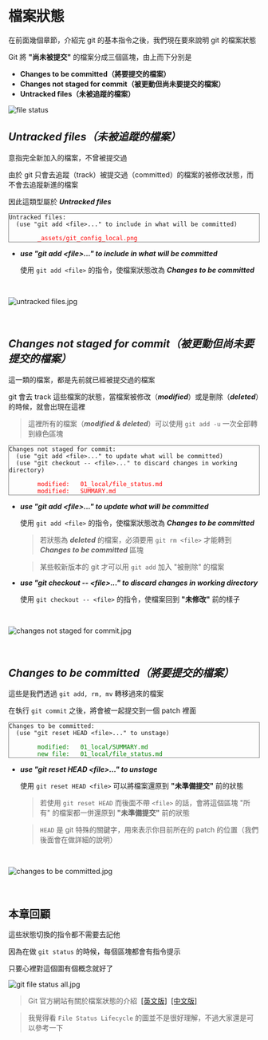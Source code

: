 # 檔案狀態

在前面幾個章節，介紹完 git 的基本指令之後，我們現在要來說明 git 的檔案狀態

Git 將 __"尚未被提交"__ 的檔案分成三個區塊，由上而下分別是

* __Changes to be committed（將要提交的檔案）__
* __Changes not staged for commit（被更動但尚未要提交的檔案）__
* __Untracked files（未被追蹤的檔案）__

![file status](file_status/git_status.png)

## _Untracked files（未被追蹤的檔案）_

意指完全新加入的檔案，不曾被提交過

由於 git 只會去追蹤（track）被提交過（committed）的檔案的被修改狀態，而不會去追蹤新進的檔案

因此這類型屬於 ___Untracked files___

<pre style="border: 1px solid grey">
<code>Untracked files:
  (use "git add &lt;file&gt;..." to include in what will be committed)</code>
<code style="color: red">
        _assets/git_config_local.png</code>
</pre>

* ___use "git add &lt;file&gt;..." to include in what will be committed___

    使用 `git add <file>` 的指令，使檔案狀態改為 ___Changes to be committed___

<br>

![untracked files.jpg](file_status/untracked_files.jpg)

<br>

## _Changes not staged for commit（被更動但尚未要提交的檔案）_

這一類的檔案，都是先前就已經被提交過的檔案

git 會去 track 這些檔案的狀態，當檔案被修改（___modified___）或是刪除（___deleted___）的時候，就會出現在這裡

> 這裡所有的檔案（___modified & deleted___）可以使用 `git add -u` 一次全部轉到綠色區塊

<pre style="border: 1px solid grey">
<code>Changes not staged for commit:
  (use "git add &lt;file&gt;..." to update what will be committed)
  (use "git checkout -- &lt;file&gt;..." to discard changes in working directory)</code>
<code style="color: red">
        modified:   01_local/file_status.md
        modified:   SUMMARY.md</code>
</pre>

* ___use "git add &lt;file&gt;..." to update what will be committed___

    使用 `git add <file>` 的指令，使檔案狀態改為 ___Changes to be committed___

    > 若狀態為 ___deleted___ 的檔案，必須要用 `git rm <file>` 才能轉到 ___Changes to be committed___ 區塊

    > 某些較新版本的 git 才可以用 `git add` 加入 "被刪除" 的檔案

* ___use "git checkout -- &lt;file&gt;..." to discard changes in working directory___

    使用 `git checkout -- <file>` 的指令，使檔案回到 __"未修改"__ 前的樣子

<br>

![changes not staged for commit.jpg](file_status/changes_not_staged_for_commit.jpg)

<br>

## _Changes to be committed（將要提交的檔案）_

這些是我們透過 `git add, rm, mv` 轉移過來的檔案

在執行 `git commit` 之後，將會被一起提交到一個 patch 裡面

<pre style="border: 1px solid grey">
<code>Changes to be committed:
  (use "git reset HEAD &lt;file&gt;..." to unstage)</code>
<code style="color: green">
        modified:   01_local/SUMMARY.md
        new file:   01_local/file_status.md</code>
</pre>

* ___use "git reset HEAD &lt;file&gt;..." to unstage___

    使用 `git reset HEAD <file>` 可以將檔案還原到 __"未準備提交"__ 前的狀態

    > 若使用 `git reset HEAD` 而後面不帶 `<file>` 的話，會將這個區塊 "所有" 的檔案都一併還原到 __"未準備提交"__ 前的狀態

    > `HEAD` 是 git 特殊的關鍵字，用來表示你目前所在的 patch 的位置（我們後面會在做詳細的說明）

<br>

![changes to be committed.jpg](file_status/changes_to_be_committed.jpg)

<br>

## 本章回顧

這些狀態切換的指令都不需要去記他

因為在做 `git status` 的時候，每個區塊都會有指令提示

只要心裡對這個圖有個概念就好了

![git file status all.jpg](file_status/git_file_status.jpg)

> Git 官方網站有關於檔案狀態的介紹&nbsp;&nbsp;[[英文版]](https://git-scm.com/book/en/v2/Git-Basics-Recording-Changes-to-the-Repository)&nbsp;&nbsp;[[中文版]](https://git-scm.com/book/zh-tw/v1/Git-基礎-提交更新到儲存庫)

> 我覺得看 `File Status Lifecycle` 的圖並不是很好理解，不過大家還是可以參考一下
